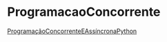 # ProgramacaoConcorrente
[ProgramaçãoConcorrenteEAssíncronaPython](https://www.udemy.com/course/programacao-concorrente-e-assincrona-com-python/)
